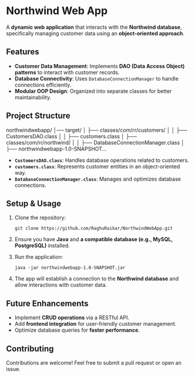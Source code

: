 Northwind Web App
=================
A **dynamic web application** that interacts with the **Northwind database**, specifically managing customer data using an **object-oriented approach**.

Features
--------
-   **Customer Data Management**: Implements **DAO (Data Access Object) patterns** to interact with customer records.
-   **Database Connectivity**: Uses `DatabaseConnectionManager` to handle connections efficiently.
-   **Modular OOP Design**: Organized into separate classes for better maintainability.

Project Structure
-----------------
northwindwebapp/
│── target/
│   ├── classes/com/rr/customers/
│   │   ├── CustomersDAO.class
│   │   ├── customers.class
│   ├── classes/com/rr/northwind/
│   │   ├── DatabaseConnectionManager.class
│   ├── northwindwebapp-1.0-SNAPSHOT...

-   **`CustomersDAO.class`**: Handles database operations related to customers.
-   **`customers.class`**: Represents customer entities in an object-oriented way.
-   **`DatabaseConnectionManager.class`**: Manages and optimizes database connections.

Setup & Usage
-------------
1.  Clone the repository:

    `git clone https://github.com/RaghuRaikar/NorthwindWebApp.git`

2.  Ensure you have **Java** and **a compatible database (e.g., MySQL, PostgreSQL)** installed.
3.  Run the application:

    `java -jar northwindwebapp-1.0-SNAPSHOT.jar`

4.  The app will establish a connection to the **Northwind database** and allow interactions with customer data.

Future Enhancements
-------------------
-   Implement **CRUD operations** via a RESTful API.
-   Add **frontend integration** for user-friendly customer management.
-   Optimize database queries for **faster performance**.

Contributing
------------
Contributions are welcome! Feel free to submit a pull request or open an issue.
